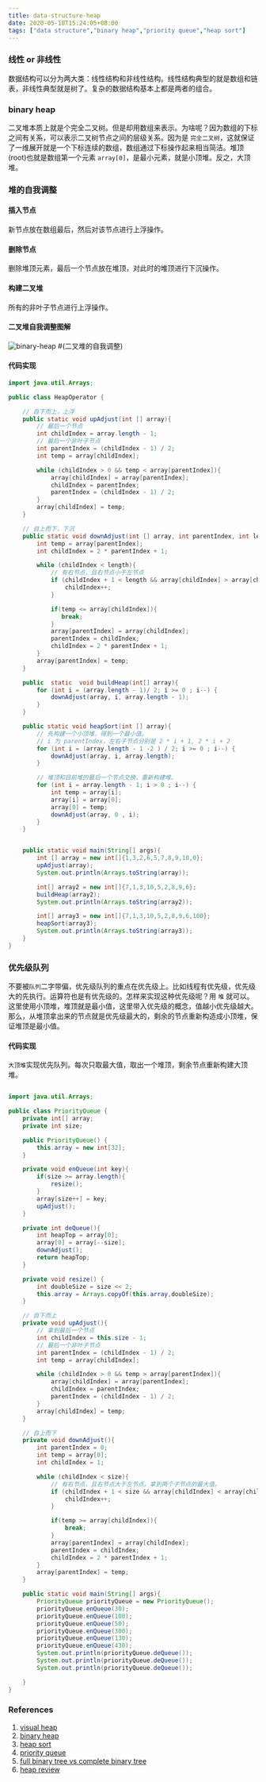 ```yaml
---
title: data-structure-heap
date: 2020-05-18T15:24:05+08:00
tags: ["data structure","binary heap","priority queue","heap sort"]
---
```


### 线性 or 非线性

数据结构可以分为两大类：线性结构和非线性结构。线性结构典型的就是数组和链表，非线性典型就是树了。复杂的数据结构基本上都是两者的组合。

### binary heap

二叉堆本质上就是个完全二叉树。但是却用数组来表示。为啥呢？因为数组的下标之间有关系，可以表示二叉树节点之间的层级关系。因为是 `完全二叉树`，这就保证了一维展开就是一个下标连续的数组，数组通过下标操作起来相当简洁。堆顶(root)也就是数组第一个元素 `array[0]`，是最小元素，就是小顶堆。反之，大顶堆。

### 堆的自我调整

#### 插入节点

新节点放在数组最后，然后对该节点进行上浮操作。

#### 删除节点

删除堆顶元素，最后一个节点放在堆顶，对此时的堆顶进行下沉操作。

#### 构建二叉堆

所有的非叶子节点进行上浮操作。

#### 二叉堆自我调整图解


![binary-heap](https://github.com/stardustman/pictures/raw/main/img/binary-heap.svg) #(二叉堆的自我调整)

#### 代码实现

```java
import java.util.Arrays;

public class HeapOperator {

    // 自下而上，上浮
    public static void upAdjust(int [] array){
        // 最后一个节点
        int childIndex = array.length - 1;
        // 最后一个非叶子节点
        int parentIndex = (childIndex - 1) / 2;
        int temp = array[childIndex];

        while (childIndex > 0 && temp < array[parentIndex]){
            array[childIndex] = array[parentIndex];
            childIndex = parentIndex;
            parentIndex = (childIndex - 1) / 2;
        }
        array[childIndex] = temp;
    }

    // 自上而下，下沉
    public static void downAdjust(int [] array, int parentIndex, int length){
        int temp = array[parentIndex];
        int childIndex = 2 * parentIndex + 1;

        while (childIndex < length){
            // 有右节点，且右节点小于左节点
            if (childIndex + 1 < length && array[childIndex] > array[childIndex + 1]){
                childIndex++;
            }

            if(temp <= array[childIndex]){
               break;
            }
            array[parentIndex] = array[childIndex];
            parentIndex = childIndex;
            childIndex = 2 * parentIndex + 1;
        }
        array[parentIndex] = temp;
    }

    public  static  void buildHeap(int[] array){
        for (int i = (array.length - 1)/ 2; i >= 0 ; i--) {
            downAdjust(array, i, array.length - 1);
        }
    }

    public static void heapSort(int [] array){
        // 先构建一个小顶堆，得到一个最小值。
        // i 为 parentIndex，左右子节点分别是 2 * i + 1, 2 * i + 2
        for (int i = (array.length - 1 -2 ) / 2; i >= 0 ; i--) {
            downAdjust(array, i, array.length);
        }

        // 堆顶和目前堆的最后一个节点交换，重新构建堆。
        for (int i = array.length - 1; i > 0 ; i--) {
            int temp = array[i];
            array[i] = array[0];
            array[0] = temp;
            downAdjust(array, 0 , i);
        }
    }


    public static void main(String[] args){
        int [] array = new int[]{1,3,2,6,5,7,8,9,10,0};
        upAdjust(array);
        System.out.println(Arrays.toString(array));

        int[] array2 = new int[]{7,1,3,10,5,2,8,9,6};
        buildHeap(array2);
        System.out.println(Arrays.toString(array2));

        int[] array3 = new int[]{7,1,3,10,5,2,8,9,6,100};
        heapSort(array3);
        System.out.println(Arrays.toString(array3));
    }
}

```

### 优先级队列

不要被`队列`二字带偏，优先级队列的重点在优先级上。比如线程有优先级，优先级大的先执行。运算符也是有优先级的。怎样来实现这种优先级呢？用 `堆` 就可以。这里使用小顶堆，堆顶就是最小值，这里带入优先级的概念，值越小优先级越大。那么，从堆顶拿出来的节点就是优先级最大的，剩余的节点重新构造成小顶堆，保证堆顶是最小值。

#### 代码实现

`大顶堆`实现优先队列。每次只取最大值，取出一个堆顶，剩余节点重新构建大顶堆。

```java

import java.util.Arrays;

public class PriorityQueue {
    private int[] array;
    private int size;

    public PriorityQueue() {
        this.array = new int[32];
    }

    private void enQueue(int key){
        if(size >= array.length){
            resize();
        }
        array[size++] = key;
        upAdjust();
    }

    private int deQueue(){
        int heapTop = array[0];
        array[0] = array[--size];
        downAdjust();
        return heapTop;
    }

    private void resize() {
        int doubleSize = size << 2;
        this.array = Arrays.copyOf(this.array,doubleSize);
    }

    // 自下而上
    private void upAdjust(){
        // 拿到最后一个节点
        int childIndex = this.size - 1;
        // 最后一个非叶子节点
        int parentIndex = (childIndex - 1) / 2;
        int temp = array[childIndex];

        while (childIndex > 0 && temp > array[parentIndex]){
            array[childIndex] = array[parentIndex];
            childIndex = parentIndex;
            parentIndex = (childIndex - 1) / 2;
        }
        array[childIndex] = temp;
    }

    // 自上而下
    private void downAdjust(){
        int parentIndex = 0;
        int temp = array[0];
        int childIndex = 1;

        while (childIndex < size){
            // 有右节点，且右节点大于左节点。拿到两个子节点的最大值。
            if (childIndex + 1 < size && array[childIndex] < array[childIndex + 1]){
                childIndex++;
            }

            if(temp >= array[childIndex]){
                break;
            }
            array[parentIndex] = array[childIndex];
            parentIndex = childIndex;
            childIndex = 2 * parentIndex + 1;
        }
        array[parentIndex] = temp;
    }

    public static void main(String[] args){
        PriorityQueue priorityQueue = new PriorityQueue();
        priorityQueue.enQueue(30);
        priorityQueue.enQueue(100);
        priorityQueue.enQueue(50);
        priorityQueue.enQueue(300);
        priorityQueue.enQueue(130);
        priorityQueue.enQueue(430);
        System.out.println(priorityQueue.deQueue());
        System.out.println(priorityQueue.deQueue());
        System.out.println(priorityQueue.deQueue());

    }
}

```

### References

1. [visual heap](https://visualgo.net/zh/heap)
2. [binary heap](https://mp.weixin.qq.com/s/cq2EhVtOTzTVpNpLDXfeJg)
3. [heap sort](https://mp.weixin.qq.com/s/8Bid1naBLtEjPoP-R4HkBg)
4. [priority queue](https://mp.weixin.qq.com/s/4hXBw7sZ-NKs_asOQxS7gA)
5. [full binary tree vs complete binary tree](https://web.cecs.pdx.edu/~sheard/course/Cs163/Doc/FullvsComplete.html)
6. [heap review](https://web.cecs.pdx.edu/~sheard/course/Cs163/Doc/HeapReview.html)
